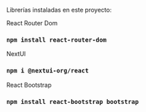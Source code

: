 Librerías instaladas en este proyecto:

React Router Dom
### `npm install react-router-dom`

NextUI
### `npm i @nextui-org/react`

React Bootstrap
### `npm install react-bootstrap bootstrap`